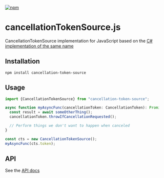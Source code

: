 [![npm](https://img.shields.io/npm/v/cancellation-token-source.svg?style=flat-square)](https://www.npmjs.com/package/cancellation-token-source)

# cancellationTokenSource.js
CancellationTokenSource implementation for JavaScript based on the
[C# implementation of the same name](https://docs.microsoft.com/en-us/dotnet/api/system.threading.cancellationtokensource)

## Installation
```
npm install cancellation-token-source
```

## Usage
```JavaScript
import {CancellationTokenSource} from "cancellation-token-source";

async function myAsyncFunc(cancellationToken: CancellationToken): Promise<void> {
  const result = await someOtherThing();
  cancellationToken.throwIfCancellationRequested();

  // Perform things we don't want to happen when canceled
}

const cts = new CancellationTokenSource();
myAsyncFunc(cts.token);
```

## API
See the [API docs](https://xapphire13.github.io/cancellationTokenSource.js)
